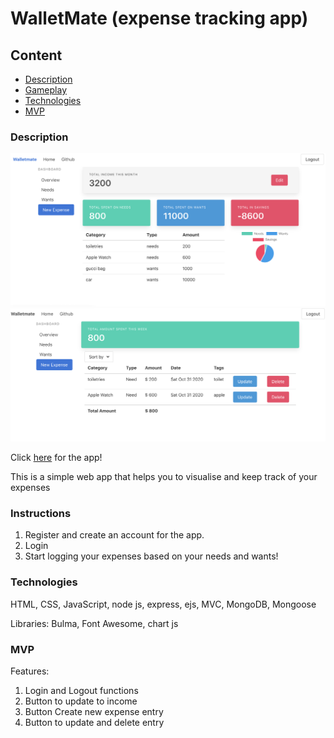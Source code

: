 # WalletMate (expense tracking app)

## Content

- [Description](#description)
- [Gameplay](#gameplay)
- [Technologies](#Technologies)
- [MVP](#MVP)

### Description

![sample image of site](https://github.com/Thngkia/expense_tracker/blob/master/public/screenshot2.png)
![sample image of site](https://github.com/Thngkia/expense_tracker/blob/master/public/screenshot1.png)

Click [here](https://cryptic-hollows-75629.herokuapp.com/home) for the app!

This is a simple web app that helps you to visualise and keep track of your expenses

### Instructions

1. Register and create an account for the app.
2. Login
3. Start logging your expenses based on your needs and wants!

### Technologies

HTML, CSS, JavaScript, node js, express, ejs, MVC, MongoDB, Mongoose

Libraries: Bulma, Font Awesome, chart js

### MVP

Features:

1. Login and Logout functions
2. Button to update to income
3. Button Create new expense entry
4. Button to update and delete entry
